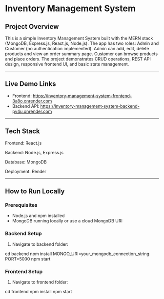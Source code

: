 # Inventory Management System

## Project Overview
This is a simple Inventory Management System built with the MERN stack (MongoDB, Express.js, React.js, Node.js). The app has two roles: Admin and Customer (no authentication implemented).
Admin can add, edit, delete products and view an order summary page.
Customer can browse products and place orders.
The project demonstrates CRUD operations, REST API design, responsive frontend UI, and basic state management. 


---

## Live Demo Links
- Frontend: https://inventory-management-system-frontend-3a8o.onrender.com
- Backend API: https://inventory-management-system-backend-pv4u.onrender.com

---

## Tech Stack
Frontend: React.js

Backend: Node.js, Express.js

Database: MongoDB

Deployment: Render

---

## How to Run Locally

### Prerequisites

- Node.js and npm installed  
- MongoDB running locally or use a cloud MongoDB URI  

### Backend Setup

1. Navigate to backend folder:

cd backend
npm install
MONGO_URI=your_mongodb_connection_string
PORT=5000
npm start

### Frontend Setup

1. Navigate to frontend folder:

cd frontend
npm install
npm start

